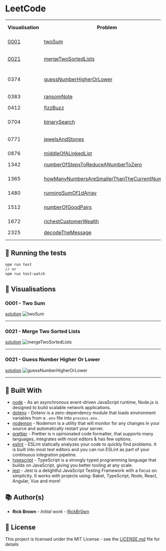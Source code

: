 # LeetCode

<div align="center">
  <table>
    <tbody>
      <tr>
        <th>Visualisation</th>
        <th>Problem</th>
        <th>Solution Type</th>
      </tr>
      <tr>
        <td>
          <a href="https://github.com/RickBr0wn/leetcode#0001---binary-search">0001</a>
        </td>
        <td>
          <a href="https://github.com/RickBr0wn/leetcode/blob/master/leetcode/0001%20-%20TwoSum/twoSum.ts">twoSum</a>
        </td>
        <td>Hash Map</td>
      </tr>
      <tr>
        <td>
          <a href="https://github.com/RickBr0wn/leetcode#0021---merge-two-sorted-lists">0021</a>
        </td>
        <td>
          <a href="https://github.com/RickBr0wn/leetcode/blob/master/leetcode/0021%20-%20MergeTwoSortedLists/mergeTwoSortedLists.ts">mergeTwoSortedLists</a>
        </td>
        <td>Recursion / Linked List</td>
      </tr>
      <tr>
        <td>0374</td>
        <td>
          <a href="https://github.com/RickBr0wn/leetcode/blob/master/leetcode/0374%20-%20GuessNumberHigherOrLower/guessNumberHigherOrLower.ts">guessNumberHigherOrLower</a>
        </td>
        <td>Recursion / Binary Search</td>
      </tr>
      <tr>
      <tr>
        <td>0383</td>
        <td>
          <a href="https://github.com/RickBr0wn/leetcode/blob/master/leetcode/0383%20-%20RansomNote/ransomNote.ts">ransomNote</a>
        </td>
        <td>Hash Map</td>
      </tr>
      <tr>
      <tr>
        <td>0412</td>
        <td>
          <a href="https://github.com/RickBr0wn/leetcode/blob/master/leetcode/0412%20-%20FizzBuzz/fizzBuzz.ts">fizzBuzz</a>
        </td>
        <td>Arrays</td>
      </tr>
      <tr>
        <td>0704</td>
        <td>
          <a href="https://github.com/RickBr0wn/leetcode/blob/master/leetcode/0704%20-%20BinarySearch/binarySearch.ts">binarySearch</a>
        </td>
        <td>Recursion / Binary Search</td>
      </tr>
      <tr>
        <td>0771</td>
        <td>
          <a href="https://github.com/RickBr0wn/leetcode/blob/master/leetcode/0771%20-%20JewelsAndStones/jewelsAndStones.ts">jewelsAndStones</a>
        </td>
        <td>Hash Map</td>
      </tr>
      <tr>
        <td>0876</td>
        <td>
          <a href="https://github.com/RickBr0wn/leetcode/blob/master/leetcode/0876%20-%20MiddleOfALinkedList/middleOfALinkedList.ts">middleOfALinkedList</a>
        </td>
        <td>Linked List</td>
      </tr>
      <tr>
        <td>1342</td>
        <td>
          <a href="https://github.com/RickBr0wn/leetcode/blob/master/leetcode/1342%20-%20NumberOfStepsToReduceANumberToZero/numberOfStepsToReduceANumberToZero.ts">numberOfStepsToReduceANumberToZero</a>
        </td>
        <td>Beginner</td>
      </tr>
      <tr>
        <td>1365</td>
        <td>
          <a href="https://github.com/RickBr0wn/leetcode/tree/master/leetcode/1365%20-%20HowManyNumbersAreSmallerThanTheCurrentNumber">howManyNumbersAreSmallerThanTheCurrentNumber</a>
        </td>
        <td>Hash Map || Loops</td>
      </tr>
      <tr>
        <td>1480</td>
        <td>
          <a href='https://github.com/RickBr0wn/leetcode/blob/master/leetcode/1480%20-%20RunningSumOf1dArray/runningSumOf1dArray.ts'>runningSumOf1dArray</a>
        </td>
        <td>Arrays</td>
      </tr>
      <tr>
        <td>1512</td>
        <td>
          <a href="https://github.com/RickBr0wn/leetcode/tree/master/leetcode/1512%20-%20NumberOfGoodPairs">numberOfGoodPairs</a>
        </td>
        <td>Hash Map || Loops</td>
      </tr>
      <tr>
        <td>1672</td>
        <td>
          <a href="https://github.com/RickBr0wn/leetcode/blob/master/leetcode/1672%20-%20RichestCustomerWealth/richestCustomerWealth.ts">richestCustomerWealth</a>
        </td>
        <td>2d Arrays</td>
      </tr>
      <tr>
        <td>2325</td>
        <td>
          <a href="https://github.com/RickBr0wn/leetcode/blob/master/leetcode/2325%20-%20DecodeTheMessage/decodeTheMessage.ts">decodeTheMessage</a>
        </td>
        <td>Hash Map</td>
      </tr>
    </tbody>
  </table>
</div>

## 🧪 Running the tests

```bash
npm run test
// or
npm run test:watch
```

## 👀 Visualisations

### 0001 - Two Sum
[solution](https://github.com/RickBr0wn/leetcode/blob/master/leetcode/0001%20-%20TwoSum/twoSum.ts)
![twoSum](https://d331swm8rigdl5.cloudfront.net/twoSum.png)
<hr />

### 0021 - Merge Two Sorted Lists
[solution](https://github.com/RickBr0wn/leetcode/blob/master/leetcode/0021%20-%20MergeTwoSortedLists/mergeTwoSortedLists.ts)
![mergeTwoSortedLists](https://d331swm8rigdl5.cloudfront.net/mergeTwoSortedLists.png)
<hr />

### 0021 - Guess Number Higher Or Lower
[solution](https://github.com/RickBr0wn/leetcode/blob/master/leetcode/0021%20-%20guessNumberHigherOrLower/guessNumberHigherOrLower.ts)
![guessNumberHigherOrLower](https://d331swm8rigdl5.cloudfront.net/guessNumberHigherOrLower.png)
<hr />


## 🧐 Built With

- [node](https://nodejs.org/en/about/) - As an asynchronous event-driven JavaScript runtime, Node.js is designed to build scalable network applications.
- [dotenv](https://github.com/motdotla/dotenv#readme) - Dotenv is a zero-dependency module that loads environment variables from a `.env` file into `process.env.`
- [nodemon](https://nodemon.io) - Nodemon is a utility that will monitor for any changes in your source and automatically restart your server.
- [prettier](https://prettier.io) - Prettier is n opinionated code formatter, that supports many languages, integrates with most editors & has few options.
- [eslint](https://eslint.org) - ESLint statically analyzes your code to quickly find problems. It is built into most text editors and you can run ESLint as part of your continuous integration pipeline.
- [typescript](https://www.typescriptlang.org) - TypeScript is a strongly typed programming language that builds on JavaScript, giving you better tooling at any scale.
- [jest](https://jestjs.io) - Jest is a delightful JavaScript Testing Framework with a focus on simplicity. It works with projects using: Babel, TypeScript, Node, React, Angular, Vue and more!

## 📚 Author(s)

- **Rick Brown** - _Initial work_ - [RickBr0wn](https://github.com/RickBr0wn)

## 🪪 License

This project is licensed under the MIT License - see the [LICENSE.md](https://gist.github.com/RickBr0wn/5f95ee6118bb32034e2b94acbd88a99d) file for details
